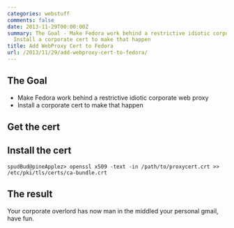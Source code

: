 ```yaml
---
categories: webstuff
comments: false
date: 2013-11-29T00:00:00Z
summary: The Goal - Make Fedora work behind a restrictive idiotic corporate web proxy-
  Install a corporate cert to make that happen
title: Add WebProxy Cert to Fedora
url: /2013/11/29/add-webproxy-cert-to-fedora/
---
```


## The Goal

- Make Fedora work behind a restrictive idiotic corporate web proxy
- Install a corporate cert to make that happen



## Get the cert

## Install the cert

~~~
spudBud@pineApplez> openssl x509 -text -in /path/to/proxycert.crt >> /etc/pki/tls/certs/ca-bundle.crt
~~~

## The result

Your corporate overlord has now man in the middled your personal gmail, have fun.